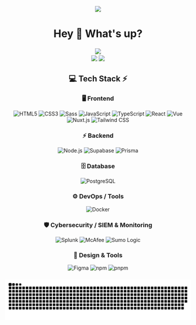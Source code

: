 <div align="center">
  <img height="200" src="https://media4.giphy.com/media/v1.Y2lkPTc5MGI3NjExeDQxY3cxbXQ4cms5YXVqeGtvdnN3dmc1dzJ0N29tNXdqaDkyejZxdyZlcD12MV9pbnRlcm5hbF9naWZfYnlfaWQmY3Q9Zw/EZr27ZbJwmjE9PGyLN/giphy.gif"  />
</div>

###

<h1 align="center">Hey 👋 What's up?</h1>

###

<!-- Stats -->
<div align="center">
  <img src="https://github-readme-stats.vercel.app/api?username=auanauan&theme=aura&hide_border=true&include_all_commits=true&count_private=true" width="55%" /> </br>
  <img src="https://github-readme-streak-stats.herokuapp.com/?user=auanauan&theme=aura&hide_border=true" width="50%" />
  <img src="https://github-readme-stats.vercel.app/api/top-langs/?username=auanauan&theme=aura&hide_border=true&include_all_commits=true&count_private=true&layout=compact" width="36%" /> </br>
</div>

<!-- Tech Stack -->
<div align="center">
  
## 💻 Tech Stack ⚡

### 🖥 Frontend
![HTML5](https://img.shields.io/badge/Frontend-HTML5-%23E34F26?style=for-the-badge&logo=html5&logoColor=#E34F26)
![CSS3](https://img.shields.io/badge/Frontend-CSS3-%231572B6?style=for-the-badge&logo=css&logoColor=blue)
![Sass](https://img.shields.io/badge/Sass-%23CC6699?style=for-the-badge&logo=sass&logoColor=white)
![JavaScript](https://img.shields.io/badge/Language-JavaScript-%23F7DF1E?style=for-the-badge&logo=javascript&logoColor=#F7DF1E)
![TypeScript](https://img.shields.io/badge/Language-TypeScript-%23007ACC?style=for-the-badge&logo=typescript&logoColor=#3178C6)
![React](https://img.shields.io/badge/react-%2361DAFB?style=for-the-badge&logo=react&label=Library&labelColor=grey)
![Vue](https://img.shields.io/badge/vue-%234FC08D?style=for-the-badge&logo=vuedotjs&label=framework&labelColor=grey)
![Nuxt.js](https://img.shields.io/badge/Framework-Nuxt.js-%2300C58E?style=for-the-badge&logo=nuxt&logoColor=#00DC82)
![Tailwind CSS](https://img.shields.io/badge/TailwindCSS-%2338B2AC?style=for-the-badge&logo=tailwind-css&logoColor=white)

### ⚡ Backend
![Node.js](https://img.shields.io/badge/Runtime-Node.js-%23339933?style=for-the-badge&logo=node.js&logoColor=#5FA04E)
![Supabase](https://img.shields.io/badge/Backend-Supabase-%2300B67A?style=for-the-badge&logo=supabase&logoColor=#3FCF8E)
![Prisma](https://img.shields.io/badge/ORM-Prisma-%2300B4D8?style=for-the-badge&logo=prisma&logoColor=#2D3748)

### 🗄 Database
![PostgreSQL](https://img.shields.io/badge/Database-PostgreSQL-%234169E1?style=for-the-badge&logo=postgresql&logoColor=#4169E1)

### ⚙️ DevOps / Tools
![Docker](https://img.shields.io/badge/Container-Docker-%230249ED?style=for-the-badge&logo=docker&logoColor=#2496ED)

### 🛡 Cybersecurity / SIEM & Monitoring
![Splunk](https://img.shields.io/badge/Splunk-%23000000?style=for-the-badge&logo=splunk&logoColor=#90E59A)
![McAfee](https://img.shields.io/badge/McAfee-%23DF1B28?style=for-the-badge&logo=mcafee&logoColor=#C01818)
![Sumo Logic](https://img.shields.io/badge/Sumo_Logic-%23007D6C?style=for-the-badge&logo=sumologic&logoColor=#000099)

### 🎨 Design & Tools
![Figma](https://img.shields.io/badge/Design-Figma-%23F24E1E?style=for-the-badge&logo=figma&logoColor=#F24E1E)
![npm](https://img.shields.io/badge/npm-%23CB3837?style=for-the-badge&logo=npm&logoColor=%23CB3837&label=Package-Manager&labelColor=grey)
![pnpm](https://img.shields.io/badge/pnpm-%23F69220?style=for-the-badge&logo=pnpm&logoColor=%23F69220&label=Package-Manager&labelColor=grey)


</div>

###

<!-- Snake Animation -->
<div align="center">
    
  ![snake gif](https://github.com/auanauan/auanauan/blob/output/github-snake-dark.svg)
</div>

###
